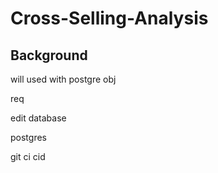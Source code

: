 # Cross-Selling-Analysis

## Background
will used with postgre
obj


req

edit database

postgres

git ci cid
